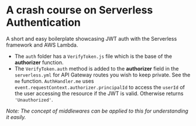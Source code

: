 # A crash course on Serverless Authentication
A short and easy boilerplate showcasing JWT auth with the Serverless framework and AWS Lambda.

- The `auth` folder has a `VerifyToken.js` file which is the base of the **authorizer** function.
- The `VerifyToken.auth` method is added to the **authorizer** field in the `serverless.yml` for API Gateway routes you wish to keep private. See the `me` function. `AuthHandler.me` uses `event.requestContext.authorizer.principalId` to access the `userId` of the user accessing the resource if the JWT is valid. Otherwise returns `'Unauthorized'`.

*Note: The concept of middlewares can be applied to this for understanding it easily.*